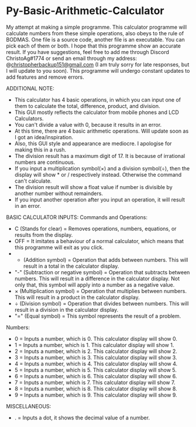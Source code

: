 # Py-Basic-Arithmetic-Calculator
My attempt at making a simple programme. This calculator programme will calculate numbers from these simple operations, also obeys to the rule of BODMAS. One file is a source code, another file is an executable. You can pick each of them or both. I hope that this programme show an accurate result. If you have suggestions, feel free to add me through Discord ChristoAg#1774 or send an email through my address: @christopherbackup151@gmail.com (I am truly sorry for late responses, but I will update to you soon). This programme will undergo constant updates to add features and remove errors.

ADDITIONAL NOTE:
- This calculator has 4 basic operations, in which you can input one of them to calculate the total, difference, product, and division.
- This GUI mostly reflects the calculator from mobile phones and LCD Calculators.
- You can't divide a value with 0, because it results in an error.
- At this time, there are 4 basic arithmetic operations. Will update soon as I got an idea/inspiration.
- Also, this GUI style and appearance are mediocre. I apologise for making this in a rush.
- The division result has a maximum digit of 17. It is because of irrational numbers are continuous.
- If you input a multiplication symbol(×) and a division symbol(÷), then the display will show * or / respectively instead. Otherwise the command can't calculate.
- The division result will show a float value if number is divisible by another number without remainders.
- If you input another operation after you input an operation, it will result in an error.

BASIC CALCULATOR INPUTS:
Commands and Operations:
- C (Stands for clear) = Removes operations, numbers, equations, or results from the display.
- OFF = It imitates a behaviour of a normal calculator, which means that this programme will exit as you click.
- + (Addition symbol) = Operation that adds between numbers. This will result in a total in the calculator display.
- "-" (Subtraction or negative symbol) = Operation that subtracts between numbers. This will result in a difference in the calculator display. Not only that, this symbol will apply into a number as a negative value.
- × (Multiplication symbol) = Operation that multiplies between numbers. This will result in a product in the calculator display.
- ÷ (Division symbol) = Operation that divides between numbers. This will result in a division in the calculator display.
- "=" (Equal symbol) = This symbol represents the result of a problem.

Numbers:
- 0 = Inputs a number, which is 0. This calculator display will show 0.
- 1 = Inputs a number, which is 1. This calculator display will show 1.
- 2 = Inputs a number, which is 2. This calculator display will show 2.
- 3 = Inputs a number, which is 3. This calculator display will show 3.
- 4 = Inputs a number, which is 4. This calculator display will show 4.
- 5 = Inputs a number, which is 5. This calculator display will show 5.
- 6 = Inputs a number, which is 6. This calculator display will show 6.
- 7 = Inputs a number, which is 7. This calculator display will show 7.
- 8 = Inputs a number, which is 8. This calculator display will show 8.
- 9 = Inputs a number, which is 9. This calculator display will show 9.

MISCELLANEOUS:
- . = Inputs a dot, it shows the decimal value of a number.
